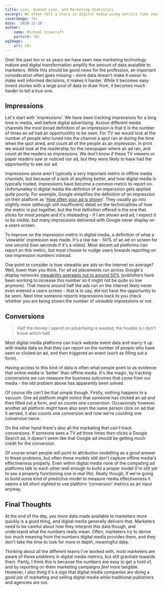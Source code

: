 ```yaml
---
title: Lies, Damned Lies, and Marketing Statistics
excerpt: We often tell a story in digital media using metrics like impressions (and by extension reach), and conversions. For brand building lots of impressions, means high reach & frequency which means we are delivering awarness. For performance media conversion tracking means we can fine tune our advertising to drive business results. What if this is all painfully untrue though?
coverImage: tbc
date: '2020-12-10'
author:
    name: Michael Crowcroft
    picture: tbc
ogImage:
    url: tbc
---
```


Over the past ten or so years we have seen new marketing technology mature and digital transformation amplify the amount of data avaialble to marketers. While this should be good news for the profession, an important consideration often goes missing - more data doesn't make it *easier* to make well informed decisions, it makes it harder. While it becomes easy invent stories with a large pool of data to draw from, it becomes much harder to tell a true one.

## Impressions

Let's start with 'impressions'. We have been tracking impressions for a long time in media, well before digital advertising. Across different media channels the most broad definition of an impression is that it is the number of times an ad had an opportunitity to be seen. For TV we would look at the number of people who tuned into the channel a spot ran at during the time when the spot aired, and count all of the people as an impression. In print we would look at the readership for the newspaper where an ad ran, and count all the readers as impressions. We don't know if these TV viewers or paper readers saw or noticed our ad, but they were likely to have had the opportunitiy to see our ad.

Impressions alone aren't typically a very important metric in offline media channels, but because of a lack of anything better, and how digital media is typically traded, impressions have become a common metric to report on. Unfortunatley in digital media the defintion of an imperssion gets applied quite poorly. For example, Google simplifies the definition of an impression on their platform as '[How often your ad is shown](https://support.google.com/google-ads/answer/6320)'. They usually go into slightly more (although still insufficient) detail on the technicalities of how the metric is put together, but the first definition offered is the one that sticks for most people and it's misleading - if I am *shown* and ad, I expect it to be *visible*, but many impressions delivered with Google never display on a users screen.

To improve on the impression metric in digital media, a definition of what a 'viewable' impression was made. It's a low bar - 50% of an ad on screen for one second (two seconds if it's a video). Most decent ad platforms can report on this metric, but most choose to nudge users towards reporting on raw impression numbers instead.

One point to consider is how viewable are ads on the internet on average? Well, lower than you think. For all ad placements run across Google's display networks [viewability averages out to around 50%](https://www.adexchanger.com/data-exchanges/google-viewability-benchmark-more-than-half-of-all-ads-arent-seen/) (publishers have been working to increase this number so it might not be quite so low anymore). That means around half the ads run on the internet likely never even entered a users screen - that is to say, did not have the opportunity to be seen. Next time someone reports impressions back to you check whether you are being shown the number of *viewable* impressions or not.

## Conversions

>Half the money I spend on advertising is wasted; the trouble is I don't know which half.

Most digital media platforms can track website event data and marry it up with media data so that they can report on the number of people who have seen or clicked an ad, and then triggered an event (such as filling out a form).

Having access to this kind of data is often what people point to as evidence that online media is 'better' than offline media. It's like magic, by tracking conversions we can measure the business outcomes that come from our media - the old problem above has apparently been solved.

Of course life can't be that simple though. Firstly, nothing happens in a vacuum. One ad platform might notice that someone has clicked an ad and then filled out a form, and so counts one conversion. Occasionaly however, another ad platform might have also seen the same person click on ad that it served, it also counts one conversion and now we're counting one conversion twice.

On the other hand there's also all the marketing that *can't* track conversions. If someone sees a TV ad three times then clicks a Google Search ad, it doesn't seem like that Google ad should be getting much credit for the conversion.

Of course smart people will point to attribution modelling as a good answer to these problems, but often these models still don't capture offline media's effectiveness properly. Even within digital media none of the competing ad platforms talk to each other well enough to build a proper model (I'm still yet to see a properly functioning one in real life). Really though, if we're going to build some kind of predictive model to measure media effectiveness it seems a bit short sighted to use platform 'conversion' metrics as an input anyway.

## Final Thoughts

At the end of the day, yes more data made available to marketers more quickly is a good thing, and digital media generally delivers that. Marketers need to be careful about how they interpret this data though, and understand what the numbers really mean. Often, marketers try to derive too much meaning from the numbers digital media provides them, and they don't take the time to look for more in depth, meaningful data.

Thinking about all the different teams I've worked with, most marketers are aware of these problems in digital media metrics, but still gravitate towards them. Partly, I think this is because the numbers are easy to get a hold of, and by reporting on them marketing campaigns *feel* more tangible. However, I also thing it's a sign that digital media companies are doing a good job of marketing and selling digital media while traditional publishers and agencies are not.